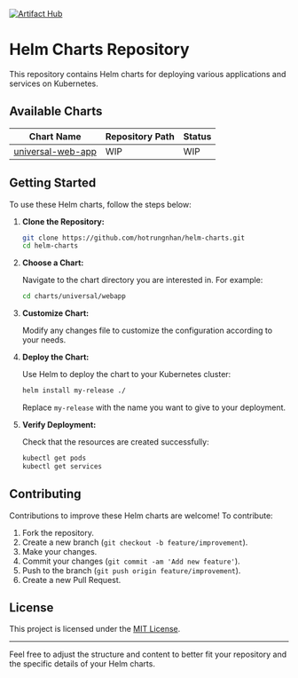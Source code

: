 [![Artifact Hub](https://img.shields.io/endpoint?url=https://artifacthub.io/badge/repository/hotrungnhan)](https://artifacthub.io/packages/search?repo=hotrungnhan)
# Helm Charts Repository

This repository contains Helm charts for deploying various applications and services on Kubernetes.

## Available Charts

| Chart Name                                      | Repository Path | Status |
| ----------------------------------------------- | --------------- | ------ |
| [universal-web-app](./charts/universal-web-app) | WIP             | WIP    |

## Getting Started

To use these Helm charts, follow the steps below:

1. **Clone the Repository:**

   ```bash
   git clone https://github.com/hotrungnhan/helm-charts.git
   cd helm-charts
   ```

2. **Choose a Chart:**

   Navigate to the chart directory you are interested in. For example:

   ```bash
   cd charts/universal/webapp
   ```

3. **Customize Chart:**

   Modify any changes file to customize the configuration according to your needs.

4. **Deploy the Chart:**

   Use Helm to deploy the chart to your Kubernetes cluster:

   ```bash
   helm install my-release ./
   ```

   Replace `my-release` with the name you want to give to your deployment.

5. **Verify Deployment:**

   Check that the resources are created successfully:

   ```bash
   kubectl get pods
   kubectl get services
   ```

## Contributing

Contributions to improve these Helm charts are welcome! To contribute:

1. Fork the repository.
2. Create a new branch (`git checkout -b feature/improvement`).
3. Make your changes.
4. Commit your changes (`git commit -am 'Add new feature'`).
5. Push to the branch (`git push origin feature/improvement`).
6. Create a new Pull Request.

## License

This project is licensed under the [MIT License](LICENSE).

---

Feel free to adjust the structure and content to better fit your repository and the specific details of your Helm charts.